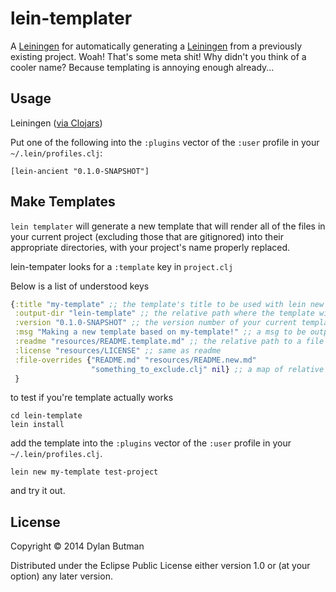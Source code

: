 # lein-templater

A [Leiningen](https://github.com/technomancy/leiningen) for automatically generating a [Leiningen](https://github.com/technomancy/leiningen) from a previously existing project. Woah! That's some meta shit! Why didn't you think of a cooler name? Because templating is annoying enough already...

## Usage

Leiningen ([via Clojars](https://clojars.org/lein-templater))

Put one of the following into the ```:plugins``` vector of the ```:user``` profile in your ```~/.lein/profiles.clj```:

```
[lein-ancient "0.1.0-SNAPSHOT"]
```

## Make Templates

```lein templater``` will generate a new template that will render all of the files in your current project (excluding those that are gitignored) into their appropriate directories, with your project's name properly replaced.

lein-tempater looks for a ```:template``` key in ```project.clj```

Below is a list of understood keys

```clojure
{:title "my-template" ;; the template's title to be used with lein new
 :output-dir "lein-template" ;; the relative path where the template will be generated
 :version "0.1.0-SNAPSHOT" ;; the version number of your current template
 :msg "Making a new template based on my-template!" ;; a msg to be output when someone uses your template
 :readme "resources/README.template.md" ;; the relative path to a file that will serve as the template's (not the readme of a project generated from the template)
 :license "resources/LICENSE" ;; same as readme
 :file-overrides {"README.md" "resources/README.new.md"
                  "something_to_exclude.clj" nil} ;; a map of relative files and paths with which to override them. A path of nil will exclude the file.
 }
```

to test if you're template actually works

```shell
cd lein-template
lein install
```

add the template into the ```:plugins``` vector of the ```:user``` profile in your ```~/.lein/profiles.clj```.

```shell
lein new my-template test-project
```

and try it out.

## License

Copyright © 2014 Dylan Butman

Distributed under the Eclipse Public License either version 1.0 or (at
your option) any later version.
